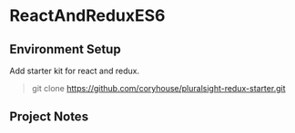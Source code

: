 # ReactAndReduxES6

## Environment Setup 
Add starter kit for react and redux.
> git clone https://github.com/coryhouse/pluralsight-redux-starter.git

## Project Notes